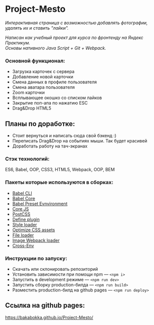 # Project-Mesto
*Интерактивная страница с возможностью добавлять фотографии, удалять их и ставить
"лайки".*  
  
*Написан как учебный проект для курса по фронтенду на Яндекс Практикум.  
Основы нативного Java Script + Git + Webpack.*

### Основной функционал:
* Загрузка карточек с сервера
* Добавление новой карточки
* Смена данных в профиле пользователя
* Смена аватара пользователя
* Zoom карточки
* Всплывающее окошко со списком лайков
* Закрытие поп-апа по нажатию ESC
* Drag&Drop HTML5

## Планы по доработке: 
* Стоит вернуться и написать сюда свой бэкенд :)
* Переписать Drag&Drop на событиях мыши. Так будет красивей
* Доработать работу на тач-экранах


### Стэк технологий:
ES6, Babel, OOP, CSS3, HTML5, Webpack, OOP, BEM

### Пакеты которые используются в сборках:
* [Babel CLI](https://babeljs.io/docs/en/babel-cli#docsNav)
* [Babel Core](https://babeljs.io/docs/en/babel-core)
* [Babel Preset Evnvironment](https://babeljs.io/docs/en/babel-preset-env#docsNav)
* [Сore JS](https://github.com/zloirock/core-js#readme)
* [PostCSS](https://postcss.org/)
* [Define plugin](https://webpack.js.org/plugins/define-plugin/)
* [Style loader](https://github.com/webpack-contrib/style-loader)
* [Optimize CSS assets](https://www.npmjs.com/package/optimize-css-assets-webpack-plugin)
* [File loader](https://github.com/webpack-contrib/file-loader)
* [Image Webpack loader](https://www.npmjs.com/package/image-webpack-loader)
* [Cross-Env](https://www.npmjs.com/package/cross-env)

### Инструкции по запуску:
* Скачать или склонировать репозиторий
* Установить зависимости при помощи npm — `<npm i>`
* Запустить в development режиме — `<npm run dev>`
* Запустить сборку production-билда — `<npm run build>`
* Разместить production-билд на github pages — `<npm run deploy>`

## Ссылка на github pages:
https://bakabokka.github.io/Project-Mesto/




